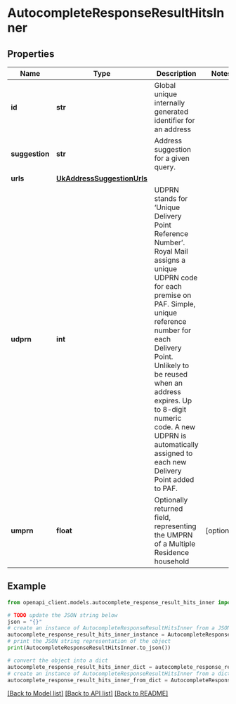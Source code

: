 # AutocompleteResponseResultHitsInner


## Properties

Name | Type | Description | Notes
------------ | ------------- | ------------- | -------------
**id** | **str** | Global unique internally generated identifier for an address | 
**suggestion** | **str** | Address suggestion for a given query. | 
**urls** | [**UkAddressSuggestionUrls**](UkAddressSuggestionUrls.md) |  | 
**udprn** | **int** | UDPRN stands for ‘Unique Delivery Point Reference Number’. Royal Mail assigns a unique UDPRN code for each premise on PAF. Simple, unique reference number for each Delivery Point. Unlikely to be reused when an address expires.  Up to 8-digit numeric code.  A new UDPRN is automatically assigned to each new Delivery Point added to PAF. | 
**umprn** | **float** | Optionally returned field, representing the UMPRN of a Multiple Residence household | [optional] 

## Example

```python
from openapi_client.models.autocomplete_response_result_hits_inner import AutocompleteResponseResultHitsInner

# TODO update the JSON string below
json = "{}"
# create an instance of AutocompleteResponseResultHitsInner from a JSON string
autocomplete_response_result_hits_inner_instance = AutocompleteResponseResultHitsInner.from_json(json)
# print the JSON string representation of the object
print(AutocompleteResponseResultHitsInner.to_json())

# convert the object into a dict
autocomplete_response_result_hits_inner_dict = autocomplete_response_result_hits_inner_instance.to_dict()
# create an instance of AutocompleteResponseResultHitsInner from a dict
autocomplete_response_result_hits_inner_from_dict = AutocompleteResponseResultHitsInner.from_dict(autocomplete_response_result_hits_inner_dict)
```
[[Back to Model list]](../README.md#documentation-for-models) [[Back to API list]](../README.md#documentation-for-api-endpoints) [[Back to README]](../README.md)


